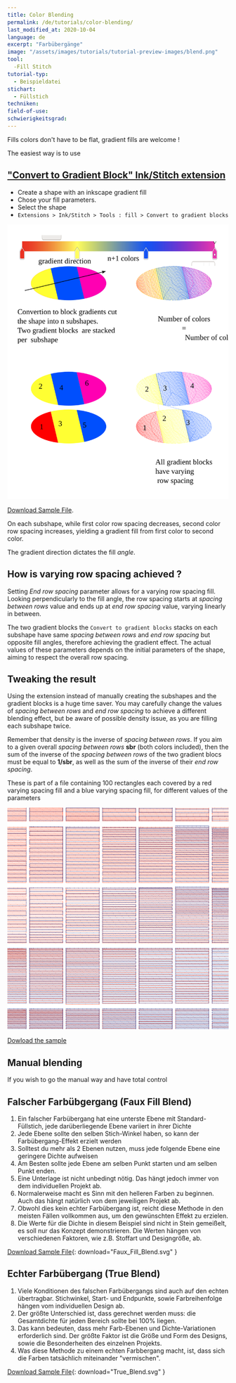 ```yaml
---
title: Color Blending
permalink: /de/tutorials/color-blending/
last_modified_at: 2020-10-04
language: de
excerpt: "Farbübergänge"
image: "/assets/images/tutorials/tutorial-preview-images/blend.png"
tool:
  -Fill Stitch
tutorial-typ:
  - Beispieldatei
stichart: 
  - Füllstich
techniken:
field-of-use:
schwierigkeitsgrad:
---
```



Fills colors don't have to be flat, gradient fills are welcome !

The easiest way is to use

## ["Convert to Gradient Block" Ink/Stitch extension](docs/fill-tools/#convert-to-gradient-blocks)
* Create a shape with an inkscape gradient fill
* Chose your fill parameters.
* Select the shape
* `Extensions > Ink/Stitch > Tools : fill > Convert to gradient blocks`



![Download Sample File](/assets/images/tutorials/samples/inkstitch_gradient_extension.svg)

[Download Sample File](/assets/images/tutorials/samples/inkstitch_gradient_extension.svg).

On each subshape, while first color row spacing decreases,  second color row spacing increases, yielding a gradient fill from first color to second color. 


The gradient direction dictates the fill *angle*. 




## How is varying row spacing achieved ?

Setting *End row spacing* parameter allows for a varying row spacing fill. 
Looking perpendicularly to the fill angle, the  row spacing starts at *spacing between rows* value  and ends up at *end row spacing* value, varying linearly in between.

The two gradient blocks the `Convert to gradient blocks` stacks on each subshape have same *spacing between rows* and *end row spacing* but opposite fill angles, therefore achieving the gradient effect. The actual values of these parameters depends on the initial parameters of the shape, aiming to respect the overall row spacing.


## Tweaking the result

Using the extension instead of manually creating the subshapes and the gradient blocks is a huge time saver. 
You may carefully change the values of *spacing between rows* and *end row spacing* to achieve a different blending effect, but be aware of possible density issue, as you are filling each subshape twice.

Remember that density is the inverse of *spacing between rows*. If you aim to a given overall *spacing between rows* **sbr** (both colors included), then the sum of the inverse of the  *spacing between rows* of the two gradient blocs must be equal to **1/sbr**, as well as the sum of the inverse of their 
*end row spacing*.



These is part of a file containing 100 rectangles each covered by a red varying spacing fill and a blue varying spacing fill, for different values of the parameters

![Download Sample File](/assets/images/tutorials/samples/end_row_spacing_2_colors_blending.svg)

[Dowload the sample  ](/assets/images/tutorials/samples/end_row_spacing_2_colors_blending.svg) 



## Manual blending
If you wish to go the manual way and have total control
## Falscher Farbübgergang (Faux Fill Blend)

1. Ein falscher Farbübergang hat eine unterste Ebene mit Standard-Füllstich, jede darüberliegende Ebene variiert in ihrer Dichte
2. Jede Ebene sollte den selben Stich-Winkel haben, so kann der Farbübergang-Effekt erzielt werden
3. Solltest du mehr als 2 Ebenen nutzen, muss jede folgende Ebene eine geringere Dichte aufweisen
4. Am Besten sollte jede Ebene am selben Punkt starten und am selben Punkt enden.
5. Eine Unterlage ist nicht unbedingt nötig. Das hängt jedoch immer von dem individuellen Projekt ab.
6. Normalerweise macht es Sinn mit den helleren Farben zu beginnen. Auch das hängt natürlich von dem jeweiligen Projekt ab.
7. Obwohl dies kein echter Farbübergang ist, reicht diese Methode in den meisten Fällen vollkommen aus, um den gewünschten Effekt zu erzielen.
8. Die Werte für die Dichte in diesem Beispiel sind nicht in Stein gemeißelt, es soll nur das Konzept demonstrieren. Die Werten hängen von verschiedenen Faktoren, wie z.B. Stoffart und Designgröße, ab.

[Download Sample File](/assets/images/tutorials/samples/Faux_Fill_Blend.svg){: download="Faux_Fill_Blend.svg" }

## Echter Farbübergang (True Blend)

1. Viele Konditionen des falschen Farbübergangs sind auch auf den echten übertragbar.  Stichwinkel, Start- und Endpunkte, sowie Farbreihenfolge hängen vom individuellen Design ab.
2. Der größte Unterschied ist, dass gerechnet werden muss: die Gesamtdichte für jeden Bereich sollte bei 100% liegen.
3. Das kann bedeuten, dass mehr Farb-Ebenen und Dichte-Variationen erforderlich sind. Der größte Faktor ist die Größe und Form des Designs, sowie die Besonderheiten des einzelnen Projekts.
4. Was diese Methode zu einem echten Farbbergang macht, ist, dass sich die Farben tatsächlich miteinander "vermischen".

[Download Sample File](/assets/images/tutorials/samples/True_Blend.svg){: download="True_Blend.svg" }


